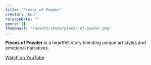 ```yaml
---
title: "Pieces of Powder"
creator: "Kou"
releaseDate: ""
genre: []
thumbnail: "/assets/shows/pieces-of-powder.png"
---
```


**Pieces of Powder** is a heartfelt story blending unique art styles and emotional narratives.


[Watch on YouTube](https://youtube.com/)
